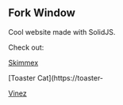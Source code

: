 ## Fork Window

Cool website made with SolidJS.

Check out:

[Skimmex](https://skimmex.ml)

[Toaster Cat](https://toaster- 

[Vinez](https://vinez.cf)
